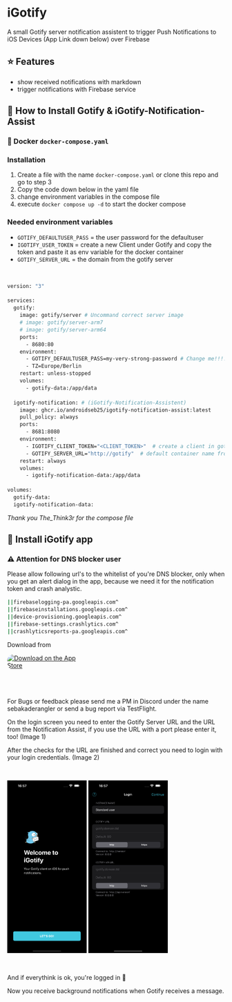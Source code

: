# iGotify

A small Gotify server notification assistent to trigger Push Notifications to iOS Devices (App Link down below) over Firebase

## ⭐ Features

* show received notifications with markdown
* trigger notifications with Firebase service

## 🔧 How to Install Gotify & iGotify-Notification-Assist

### 🐳 Docker `docker-compose.yaml`

### Installation

1. Create a file with the name `docker-compose.yaml` or clone this repo and go to step 3
2. Copy the code down below in the yaml file
3. change environment variables in the compose file
4. execute `docker compose up -d` to start the docker compose

### Needed environment variables

* `GOTIFY_DEFAULTUSER_PASS` = the user password for the defaultuser
* `IGOTIFY_USER_TOKEN` = create a new Client under Gotify and copy the token and paste it as env variable for the docker container
* `GOTIFY_SERVER_URL` = the domain from the gotify server

&nbsp;

```bash
version: "3"

services:
  gotify:
    image: gotify/server # Uncommand correct server image
    # image: gotify/server-arm7
    # image: gotify/server-arm64
    ports:
      - 8680:80
    environment:
      - GOTIFY_DEFAULTUSER_PASS=my-very-strong-password # Change me!!!!!
      - TZ=Europe/Berlin
    restart: unless-stopped
    volumes:
      - gotify-data:/app/data

  igotify-notification: # (iGotify-Notification-Assistent)
    image: ghcr.io/androidseb25/igotify-notification-assist:latest
    pull_policy: always
    ports:
      - 8681:8080
    environment:
      - IGOTIFY_CLIENT_TOKEN="<CLIENT_TOKEN>"  # create a client in gotify an add here the client token
      - GOTIFY_SERVER_URL="http://gotify"  # default container name from gotify server
    restart: always
    volumes:
      - igotify-notification-data:/app/data

volumes:
  gotify-data:
  igotify-notification-data:
```
*Thank you The_Think3r for the compose file*

## 🔧 Install iGotify app

### ⚠️ Attention for DNS blocker user

Please allow following url's to the whitelist of you're DNS blocker, only when you get an alert dialog in the app, because we need it for the notification token and crash analystic.

```bash
||firebaselogging-pa.googleapis.com^
||firebaseinstallations.googleapis.com^
||device-provisioning.googleapis.com^
||firebase-settings.crashlytics.com^
||crashlyticsreports-pa.googleapis.com^
```

Download from

<a href="https://apps.apple.com/de/app/igotify/id6473452512?itsct=apps_box_badge&amp;itscg=30200" style="display: inline-block; overflow: hidden; border-radius: 13px; width: 180px; height: 83px;"><img src="https://tools.applemediaservices.com/api/badges/download-on-the-app-store/black/de-de?size=250x83&amp;releaseDate=1702425600" alt="Download on the App Store" style="border-radius: 13px; width: 180px; height: 83px;"></a>

For Bugs or feedback please send me a PM in Discord under the name sebakaderangler or send a bug report via TestFlight.

On the login screen you need to enter the Gotify Server URL and the URL from the Notification Assist, if you use the URL with a port please enter it, too! (Image 1)

After the checks for the URL are finished and correct you need to login with your login credentials. (Image 2)

&nbsp;

![](https://github.com/androidseb25/iGotify-Notification-Assistent/blob/main/login_screen_1.png)
![](https://github.com/androidseb25/iGotify-Notification-Assistent/blob/main/login_screen_2.png)

&nbsp;
 
And if everythink is ok, you're logged in 🎉

Now you receive background notifications when Gotify receives a message.
